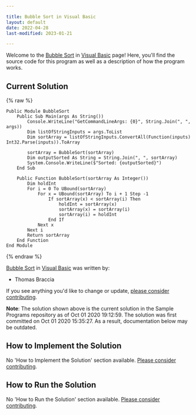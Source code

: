 ```yaml
---

title: Bubble Sort in Visual Basic
layout: default
date: 2022-04-28
last-modified: 2023-01-21

---
```


Welcome to the [Bubble Sort](https://sampleprograms.io/projects/bubble-sort) in [Visual Basic](https://sampleprograms.io/languages/visual-basic) page! Here, you'll find the source code for this program as well as a description of how the program works.

## Current Solution

{% raw %}

```visual basic
Public Module BubbleSort
    Public Sub Main(args As String())
        Console.WriteLine("GetCommandLineArgs: {0}", String.Join(", ", args))
        Dim listOfStringInputs = args.ToList
        Dim sortArray = listOfStringInputs.ConvertAll(Function(inputs) Int32.Parse(inputs)).ToArray

        sortArray = BubbleSort(sortArray)
        Dim outputSorted As String = String.Join(", ", sortArray)
        System.Console.WriteLine($"Sorted: {outputSorted}")
    End Sub

    Public Function BubbleSort(sortArray As Integer())
        Dim holdInt
        For i = 0 To UBound(sortArray)
            For x = UBound(sortArray) To i + 1 Step -1
                If sortArray(x) < sortArray(i) Then
                    holdInt = sortArray(x)
                    sortArray(x) = sortArray(i)
                    sortArray(i) = holdInt
                End If
            Next x
        Next i
        Return sortArray
    End Function
End Module
```

{% endraw %}

[Bubble Sort](https://sampleprograms.io/projects/bubble-sort) in [Visual Basic](https://sampleprograms.io/languages/visual-basic) was written by:

- Thomas Braccia

If you see anything you'd like to change or update, [please consider contributing](https://github.com/TheRenegadeCoder/sample-programs).

**Note**: The solution shown above is the current solution in the Sample Programs repository as of Oct 01 2020 19:12:59. The solution was first committed on Oct 01 2020 15:35:27. As a result, documentation below may be outdated.

## How to Implement the Solution

No 'How to Implement the Solution' section available. [Please consider contributing](https://github.com/TheRenegadeCoder/sample-programs-website).

## How to Run the Solution

No 'How to Run the Solution' section available. [Please consider contributing](https://github.com/TheRenegadeCoder/sample-programs-website).
